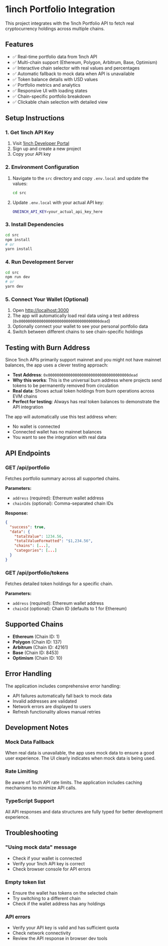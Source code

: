 # 1inch Portfolio Integration

This project integrates with the 1inch Portfolio API to fetch real cryptocurrency holdings across multiple chains.

## Features

- ✅ Real-time portfolio data from 1inch API
- ✅ Multi-chain support (Ethereum, Polygon, Arbitrum, Base, Optimism)
- ✅ Interactive chain selector with real values and percentages
- ✅ Automatic fallback to mock data when API is unavailable
- ✅ Token balance details with USD values
- ✅ Portfolio metrics and analytics
- ✅ Responsive UI with loading states
- ✅ Chain-specific portfolio breakdown
- ✅ Clickable chain selection with detailed view

## Setup Instructions

### 1. Get 1inch API Key

1. Visit [1inch Developer Portal](https://portal.1inch.dev/)
2. Sign up and create a new project
3. Copy your API key

### 2. Environment Configuration

1. Navigate to the `src` directory and copy `.env.local` and update the values:
   ```bash
   cd src
   ```
   
2. Update `.env.local` with your actual API key:
   ```bash
   ONEINCH_API_KEY=your_actual_api_key_here
   ```

### 3. Install Dependencies

```bash
cd src
npm install
# or
yarn install
```

### 4. Run Development Server

```bash
cd src
npm run dev
# or
yarn dev
```

### 5. Connect Your Wallet (Optional)

1. Open [http://localhost:3000](http://localhost:3000)
2. The app will automatically load real data using a test address (`0x000000000000000000000000000000000000dead`)
3. Optionally connect your wallet to see your personal portfolio data
4. Switch between different chains to see chain-specific holdings

## Testing with Burn Address

Since 1inch APIs primarily support mainnet and you might not have mainnet balances, the app uses a clever testing approach:

- **Test Address**: `0x000000000000000000000000000000000000dead`
- **Why this works**: This is the universal burn address where projects send tokens to be permanently removed from circulation
- **Real data**: Shows actual token holdings from burn operations across EVM chains
- **Perfect for testing**: Always has real token balances to demonstrate the API integration

The app will automatically use this test address when:
- No wallet is connected
- Connected wallet has no mainnet balances
- You want to see the integration with real data

## API Endpoints

### GET /api/portfolio
Fetches portfolio summary across all supported chains.

**Parameters:**
- `address` (required): Ethereum wallet address
- `chainIds` (optional): Comma-separated chain IDs

**Response:**
```json
{
  "success": true,
  "data": {
    "totalValue": 1234.56,
    "totalValueFormatted": "$1,234.56",
    "chains": [...],
    "categories": [...]
  }
}
```

### GET /api/portfolio/tokens
Fetches detailed token holdings for a specific chain.

**Parameters:**
- `address` (required): Ethereum wallet address
- `chainId` (optional): Chain ID (defaults to 1 for Ethereum)

## Supported Chains

- **Ethereum** (Chain ID: 1)
- **Polygon** (Chain ID: 137)
- **Arbitrum** (Chain ID: 42161)
- **Base** (Chain ID: 8453)
- **Optimism** (Chain ID: 10)

## Error Handling

The application includes comprehensive error handling:

- API failures automatically fall back to mock data
- Invalid addresses are validated
- Network errors are displayed to users
- Refresh functionality allows manual retries

## Development Notes

### Mock Data Fallback

When real data is unavailable, the app uses mock data to ensure a good user experience. The UI clearly indicates when mock data is being used.

### Rate Limiting

Be aware of 1inch API rate limits. The application includes caching mechanisms to minimize API calls.

### TypeScript Support

All API responses and data structures are fully typed for better development experience.

## Troubleshooting

### "Using mock data" message
- Check if your wallet is connected
- Verify your 1inch API key is correct
- Check browser console for API errors

### Empty token list
- Ensure the wallet has tokens on the selected chain
- Try switching to a different chain
- Check if the wallet address has any holdings

### API errors
- Verify your API key is valid and has sufficient quota
- Check network connectivity
- Review the API response in browser dev tools
